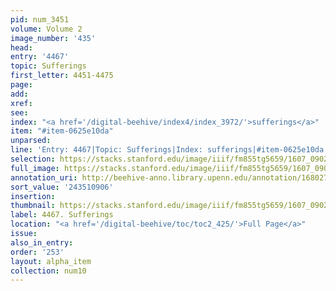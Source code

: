 ```yaml
---
pid: num_3451
volume: Volume 2
image_number: '435'
head:
entry: '4467'
topic: Sufferings
first_letter: 4451-4475
page:
add:
xref:
see:
index: "<a href='/digital-beehive/index4/index_3972/'>sufferings</a>"
item: "#item-0625e10da"
unparsed:
line: 'Entry: 4467|Topic: Sufferings|Index: sufferings|#item-0625e10da'
selection: https://stacks.stanford.edu/image/iiif/fm855tg5659/1607_0902/455,906,2860,591/full/0/default.jpg
full_image: https://stacks.stanford.edu/image/iiif/fm855tg5659/1607_0902/full/full/0/default.jpg
annotation_uri: http://beehive-anno.library.upenn.edu/annotation/1680278691231
sort_value: '243510906'
insertion:
thumbnail: https://stacks.stanford.edu/image/iiif/fm855tg5659/1607_0902/455,906,600,180/250,/0/default.jpg
label: 4467. Sufferings
location: "<a href='/digital-beehive/toc/toc2_425/'>Full Page</a>"
issue:
also_in_entry:
order: '253'
layout: alpha_item
collection: num10
---
```

